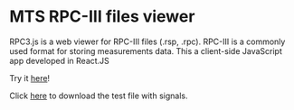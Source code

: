 # MTS RPC-III files viewer

RPC3.js is a web viewer for RPC-III files (.rsp, .rpc). 
RPC-III is a commonly used format for storing measurements data.
This a client-side JavaScript app developed in React.JS

Try it [here](https://htmlpreview.github.io/?https://github.com/galuszkm/RPC3.js/blob/master/example/index.html)!

Click [here](https://github.com/galuszkm/RPC3.js/raw/master/example/SignalExample.rsp) to download the test file with signals.
